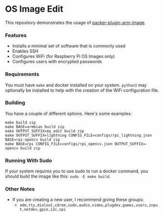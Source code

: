 # OS Image Edit
This repository demonstrates the usage of [packer-plugin-arm-image](https://github.com/solo-io/packer-plugin-arm-image).

### Features
* Installs a minimal set of software that is commonly used
* Enables SSH
* Configures WiFi (for Raspberry Pi OS Images only)
* Configures users with encrypted passwords

### Requirements
You must have `make` and docker installed on your system. `python3` may optionally be installed to
help with the creation of the WiFi configuration file.

### Building
You have a couple of different options. Here's some examples:
```shell
make build zip
make BASE=armbian build zip
make OUTPUT_SUFFIX=my_edit build zip
make OUTPUT_SUFFIX=lightning CONFIG_FILE=configs/rpi_lightning.json BASE=rpi-opencv build zip
make BASE=rpi CONFIG_FILE=configs/rpi_opencv.json OUTPUT_SUFFIX=-opencv build zip
```

### Running With Sudo
If your system requires you to use sudo to run a docker command, you should build the image like this: `sudo -E make build`.


### Other Notes
* If you are creating a new user, I recommend giving these groups:
  * `adm,tty,dialout,cdrom,sudo,audio,video,plugdev,games,users,input,netdev,gpio,i2c,spi`
